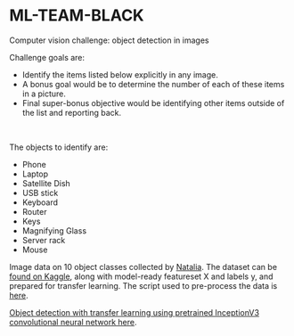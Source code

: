 # ML-TEAM-BLACK

Computer vision challenge: object detection in images
<br>

Challenge goals are:
- Identify the items listed below explicitly in any image.
- A bonus goal would be to determine the number of each of these items in a picture.
- Final super-bonus objective would be identifying other items outside of the list and reporting back.
<br>

The objects to identify are:
- Phone
- Laptop
- Satellite Dish
- USB stick
- Keyboard
- Router
- Keys
- Magnifying Glass
- Server rack
- Mouse

Image data on 10 object classes collected by [Natalia](https://github.com/natalijamahoby). The dataset can be [found on Kaggle](https://www.kaggle.com/datasets/ksenia5/object-detection), along with model-ready featureset X and labels y, and prepared for transfer learning. The script used to pre-process the data is [here](https://www.kaggle.com/ksenia5/preprocessing-image-data-for-classification).
<br>

[Object detection with transfer learning using pretrained InceptionV3 convolutional neural network here](https://www.kaggle.com/code/ksenia5/transfer-learning-with-inception).
